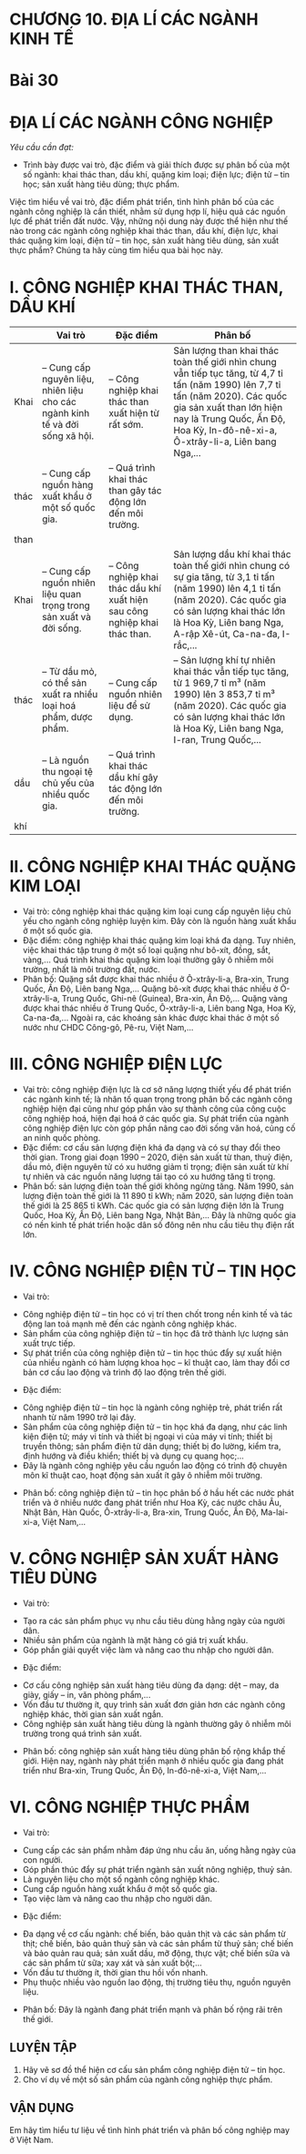 # CHƯƠNG 10. ĐỊA LÍ CÁC NGÀNH KINH TẾ

# Bài 30
# ĐỊA LÍ CÁC NGÀNH CÔNG NGHIỆP

*Yêu cầu cần đạt:*
- Trình bày được vai trò, đặc điểm và giải thích được sự phân bố của một số ngành: khai thác than, dầu khí, quặng kim loại; điện lực; điện tử – tin học; sản xuất hàng tiêu dùng; thực phẩm.

Việc tìm hiểu về vai trò, đặc điểm phát triển, tình hình phân bố của các ngành công nghiệp là cần thiết, nhằm sử dụng hợp lí, hiệu quả các nguồn lực để phát triển đất nước. Vậy, những nội dung này được thể hiện như thế nào trong các ngành công nghiệp khai thác than, dầu khí, điện lực, khai thác quặng kim loại, điện tử – tin học, sản xuất hàng tiêu dùng, sản xuất thực phẩm? Chúng ta hãy cùng tìm hiểu qua bài học này.

# I. CÔNG NGHIỆP KHAI THÁC THAN, DẦU KHÍ

|       | Vai trò                                                                                                                                                           | Đặc điểm                                                                                                                                                                                          | Phân bố                                                                                                                                                                                                                                                                                        |
|-------|-------------------------------------------------------------------------------------------------------------------------------------------------------------------|---------------------------------------------------------------------------------------------------------------------------------------------------------------------------------------------------|----------------------------------------------------------------------------------------------------------------------------------------------------------------------------------------------------------------------------------------------------------------------------------------------|
| Khai  | – Cung cấp nguyên liệu, nhiên liệu cho các ngành kinh tế và đời sống xã hội.                                                                                      | – Công nghiệp khai thác than xuất hiện từ rất sớm.                                                                                                                                                | Sản lượng than khai thác toàn thế giới nhìn chung vẫn tiếp tục tăng, từ 4,7 tỉ tấn (năm 1990) lên 7,7 tỉ tấn (năm 2020). Các quốc gia sản xuất than lớn hiện nay là Trung Quốc, Ấn Độ, Hoa Kỳ, In-đô-nê-xi-a, Ô-xtrây-li-a, Liên bang Nga,...                                                |
| thác  | – Cung cấp nguồn hàng xuất khẩu ở một số quốc gia.                                                                                                                | – Quá trình khai thác than gây tác động lớn đến môi trường.                                                                                                                                       |                                                                                                                                                                                                                                                                                                |
| than  |                                                                                                                                                                   |                                                                                                                                                                                                   |                                                                                                                                                                                                                                                                                                |
| Khai  | – Cung cấp nguồn nhiên liệu quan trọng trong sản xuất và đời sống.                                                                                               | – Công nghiệp khai thác dầu khí xuất hiện sau công nghiệp khai thác than.                                                                                                                        | Sản lượng dầu khí khai thác toàn thế giới nhìn chung có sự gia tăng, từ 3,1 tỉ tấn (năm 1990) lên 4,1 tỉ tấn (năm 2020). Các quốc gia có sản lượng khai thác lớn là Hoa Kỳ, Liên bang Nga, A-rập Xê-út, Ca-na-đa, I-rắc,...                                                               |
| thác  | – Từ dầu mỏ, có thể sản xuất ra nhiều loại hoá phẩm, dược phẩm.                                                                                                   | – Cung cấp nguồn nhiên liệu để sử dụng.                                                                                                                                                          | – Sản lượng khí tự nhiên khai thác vẫn tiếp tục tăng, từ 1 969,7 tỉ m³ (năm 1990) lên 3 853,7 tỉ m³ (năm 2020). Các quốc gia có sản lượng khai thác lớn là Hoa Kỳ, Liên bang Nga, I-ran, Trung Quốc,...                                                                            |
| dầu   | – Là nguồn thu ngoại tệ chủ yếu của nhiều quốc gia.                                                                                                               | – Quá trình khai thác dầu khí gây tác động lớn đến môi trường.                                                                                                                                    |                                                                                                                                                                                                                                                                                                |
| khí   |                                                                                                                                                                   |                                                                                                                                                                                                   |                                                                                                                                                                                                                                                                                                |

# II. CÔNG NGHIỆP KHAI THÁC QUẶNG KIM LOẠI

- Vai trò: công nghiệp khai thác quặng kim loại cung cấp nguyên liệu chủ yếu cho ngành công nghiệp luyện kim. Đây còn là nguồn hàng xuất khẩu ở một số quốc gia.
- Đặc điểm: công nghiệp khai thác quặng kim loại khá đa dạng. Tuy nhiên, việc khai thác tập trung ở một số loại quặng như bô-xít, đồng, sắt, vàng,... Quá trình khai thác quặng kim loại thường gây ô nhiễm môi trường, nhất là môi trường đất, nước.
- Phân bố: Quặng sắt được khai thác nhiều ở Ô-xtrây-li-a, Bra-xin, Trung Quốc, Ấn Độ, Liên bang Nga,... Quặng bô-xít được khai thác nhiều ở Ô-xtrây-li-a, Trung Quốc, Ghi-nê (Guinea), Bra-xin, Ấn Độ,... Quặng vàng được khai thác nhiều ở Trung Quốc, Ô-xtrây-li-a, Liên bang Nga, Hoa Kỳ, Ca-na-đa,... Ngoài ra, các khoáng sản khác được khai thác ở một số nước như CHDC Công-gô, Pê-ru, Việt Nam,...

# III. CÔNG NGHIỆP ĐIỆN LỰC

- Vai trò: công nghiệp điện lực là cơ sở năng lượng thiết yếu để phát triển các ngành kinh tế; là nhân tố quan trọng trong phân bố các ngành công nghiệp hiện đại cũng như góp phần vào sự thành công của công cuộc công nghiệp hoá, hiện đại hoá ở các quốc gia.
Sự phát triển của ngành công nghiệp điện lực còn góp phần nâng cao đời sống văn hoá, củng cố an ninh quốc phòng.
- Đặc điểm: cơ cấu sản lượng điện khá đa dạng và có sự thay đổi theo thời gian. Trong giai đoạn 1990 – 2020, điện sản xuất từ than, thuỷ điện, dầu mỏ, điện nguyên tử có xu hướng giảm tỉ trọng; điện sản xuất từ khí tự nhiên và các nguồn năng lượng tái tạo có xu hướng tăng tỉ trọng.
- Phân bố: sản lượng điện toàn thế giới không ngừng tăng. Năm 1990, sản lượng điện toàn thế giới là 11 890 tỉ kWh; năm 2020, sản lượng điện toàn thế giới là 25 865 tỉ kWh. Các quốc gia có sản lượng điện lớn là Trung Quốc, Hoa Kỳ, Ấn Độ, Liên bang Nga, Nhật Bản,... Đây là những quốc gia có nền kinh tế phát triển hoặc dân số đông nên nhu cầu tiêu thụ điện rất lớn.

# IV. CÔNG NGHIỆP ĐIỆN TỬ – TIN HỌC

- Vai trò:
+ Công nghiệp điện tử – tin học có vị trí then chốt trong nền kinh tế và tác động lan toả mạnh mẽ đến các ngành công nghiệp khác.
+ Sản phẩm của công nghiệp điện tử – tin học đã trở thành lực lượng sản xuất trực tiếp.
+ Sự phát triển của công nghiệp điện tử – tin học thúc đẩy sự xuất hiện của nhiều ngành có hàm lượng khoa học – kĩ thuật cao, làm thay đổi cơ bản cơ cấu lao động và trình độ lao động trên thế giới.
- Đặc điểm:
+ Công nghiệp điện tử – tin học là ngành công nghiệp trẻ, phát triển rất nhanh từ năm 1990 trở lại đây.
+ Sản phẩm của công nghiệp điện tử – tin học khá đa dạng, như các linh kiện điện tử; máy vi tính và thiết bị ngoại vi của máy vi tính; thiết bị truyền thông; sản phẩm điện tử dân dụng; thiết bị đo lường, kiểm tra, định hướng và điều khiển; thiết bị và dụng cụ quang học;...
+ Đây là ngành công nghiệp yêu cầu nguồn lao động có trình độ chuyên môn kĩ thuật cao, hoạt động sản xuất ít gây ô nhiễm môi trường.
- Phân bố: công nghiệp điện tử – tin học phân bố ở hầu hết các nước phát triển và ở nhiều nước đang phát triển như Hoa Kỳ, các nước châu Âu, Nhật Bản, Hàn Quốc, Ô-xtrây-li-a, Bra-xin, Trung Quốc, Ấn Độ, Ma-lai-xi-a, Việt Nam,...

# V. CÔNG NGHIỆP SẢN XUẤT HÀNG TIÊU DÙNG

- Vai trò:
+ Tạo ra các sản phẩm phục vụ nhu cầu tiêu dùng hằng ngày của người dân.
+ Nhiều sản phẩm của ngành là mặt hàng có giá trị xuất khẩu.
+ Góp phần giải quyết việc làm và nâng cao thu nhập cho người dân.
- Đặc điểm:
+ Cơ cấu công nghiệp sản xuất hàng tiêu dùng đa dạng: dệt – may, da giày, giấy – in, văn phòng phẩm,...
+ Vốn đầu tư thường ít, quy trình sản xuất đơn giản hơn các ngành công nghiệp khác, thời gian sản xuất ngắn.
+ Công nghiệp sản xuất hàng tiêu dùng là ngành thường gây ô nhiễm môi trường trong quá trình sản xuất.
- Phân bố: công nghiệp sản xuất hàng tiêu dùng phân bố rộng khắp thế giới. Hiện nay, ngành này phát triển mạnh ở nhiều quốc gia đang phát triển như Bra-xin, Trung Quốc, Ấn Độ, In-đô-nê-xi-a, Việt Nam,...

# VI. CÔNG NGHIỆP THỰC PHẨM

- Vai trò:
+ Cung cấp các sản phẩm nhằm đáp ứng nhu cầu ăn, uống hằng ngày của con người.
+ Góp phần thúc đẩy sự phát triển ngành sản xuất nông nghiệp, thuỷ sản.
+ Là nguyên liệu cho một số ngành công nghiệp khác.
+ Cung cấp nguồn hàng xuất khẩu ở một số quốc gia.
+ Tạo việc làm và nâng cao thu nhập cho người dân.
- Đặc điểm:
+ Đa dạng về cơ cấu ngành: chế biến, bảo quản thịt và các sản phẩm từ thịt; chế biến, bảo quản thuỷ sản và các sản phẩm từ thuỷ sản; chế biến và bảo quản rau quả; sản xuất dầu, mỡ động, thực vật; chế biến sữa và các sản phẩm từ sữa; xay xát và sản xuất bột;...
+ Vốn đầu tư thường ít, thời gian thu hồi vốn nhanh.
+ Phụ thuộc nhiều vào nguồn lao động, thị trường tiêu thụ, nguồn nguyên liệu.
- Phân bố: Đây là ngành đang phát triển mạnh và phân bố rộng rãi trên thế giới.

## LUYỆN TẬP
1. Hãy vẽ sơ đồ thể hiện cơ cấu sản phẩm công nghiệp điện tử – tin học.
2. Cho ví dụ về một số sản phẩm của ngành công nghiệp thực phẩm.

## VẬN DỤNG
Em hãy tìm hiểu tư liệu về tình hình phát triển và phân bố công nghiệp may ở Việt Nam.
